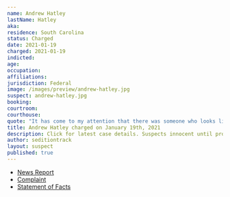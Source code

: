 ```yaml
---
name: Andrew Hatley
lastName: Hatley
aka:
residence: South Carolina
status: Charged
date: 2021-01-19
charged: 2021-01-19
indicted:
age:
occupation:
affiliations:
jurisdiction: Federal
image: /images/preview/andrew-hatley.jpg
suspect: andrew-hatley.jpg
booking:
courtroom:
courthouse:
quote: "It has come to my attention that there was someone who looks like me at the Capitol."
title: Andrew Hatley charged on January 19th, 2021
description: Click for latest case details. Suspects innocent until proven guilty.
author: seditiontrack
layout: suspect
published: true
---
```

- [News Report](https://abcnews4.com/news/local/fbi-sc-man-suspected-of-attending-capitol-protest-taking-picture-with-calhoun-statue)
- [Complaint](https://www.justice.gov/file/1360781/download)
- [Statement of Facts](https://www.justice.gov/file/1360781/download)
